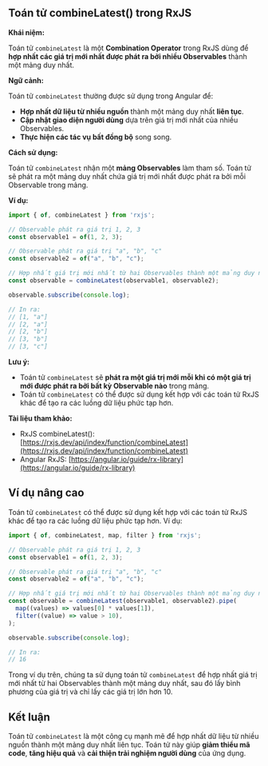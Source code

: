 ## Toán tử combineLatest() trong RxJS

**Khái niệm:**

Toán tử `combineLatest` là một **Combination Operator** trong RxJS dùng để **hợp nhất các giá trị mới nhất được phát ra bởi nhiều Observables** thành một mảng duy nhất.

**Ngữ cảnh:**

Toán tử `combineLatest` thường được sử dụng trong Angular để:

* **Hợp nhất dữ liệu từ nhiều nguồn** thành một mảng duy nhất **liên tục**.
* **Cập nhật giao diện người dùng** dựa trên giá trị mới nhất của nhiều Observables.
* **Thực hiện các tác vụ bất đồng bộ** song song.

**Cách sử dụng:**

Toán tử `combineLatest` nhận một **mảng Observables** làm tham số. Toán tử sẽ phát ra một mảng duy nhất chứa giá trị mới nhất được phát ra bởi mỗi Observable trong mảng.

**Ví dụ:**

```typescript
import { of, combineLatest } from 'rxjs';

// Observable phát ra giá trị 1, 2, 3
const observable1 = of(1, 2, 3);

// Observable phát ra giá trị "a", "b", "c"
const observable2 = of("a", "b", "c");

// Hợp nhất giá trị mới nhất từ hai Observables thành một mảng duy nhất liên tục
const observable = combineLatest(observable1, observable2);

observable.subscribe(console.log);

// In ra:
// [1, "a"]
// [2, "a"]
// [2, "b"]
// [3, "b"]
// [3, "c"]
```

**Lưu ý:**

* Toán tử `combineLatest` sẽ **phát ra một giá trị mới mỗi khi có một giá trị mới được phát ra bởi bất kỳ Observable nào** trong mảng.
* Toán tử `combineLatest` có thể được sử dụng kết hợp với các toán tử RxJS khác để tạo ra các luồng dữ liệu phức tạp hơn.

**Tài liệu tham khảo:**

* RxJS combineLatest(): [https://rxjs.dev/api/index/function/combineLatest](https://rxjs.dev/api/index/function/combineLatest)
* Angular RxJS: [https://angular.io/guide/rx-library](https://angular.io/guide/rx-library)

## Ví dụ nâng cao

Toán tử `combineLatest` có thể được sử dụng kết hợp với các toán tử RxJS khác để tạo ra các luồng dữ liệu phức tạp hơn. Ví dụ:

```typescript
import { of, combineLatest, map, filter } from 'rxjs';

// Observable phát ra giá trị 1, 2, 3
const observable1 = of(1, 2, 3);

// Observable phát ra giá trị "a", "b", "c"
const observable2 = of("a", "b", "c");

// Hợp nhất giá trị mới nhất từ hai Observables thành một mảng duy nhất, sau đó lấy bình phương của giá trị và chỉ lấy các giá trị lớn hơn 10
const observable = combineLatest(observable1, observable2).pipe(
  map((values) => values[0] * values[1]),
  filter((value) => value > 10),
);

observable.subscribe(console.log);

// In ra:
// 16
```

Trong ví dụ trên, chúng ta sử dụng toán tử `combineLatest` để hợp nhất giá trị mới nhất từ hai Observables thành một mảng duy nhất, sau đó lấy bình phương của giá trị và chỉ lấy các giá trị lớn hơn 10.

## Kết luận

Toán tử `combineLatest` là một công cụ mạnh mẽ để hợp nhất dữ liệu từ nhiều nguồn thành một mảng duy nhất liên tục. Toán tử này giúp **giảm thiểu mã code**, **tăng hiệu quả** và **cải thiện trải nghiệm người dùng** của ứng dụng.
